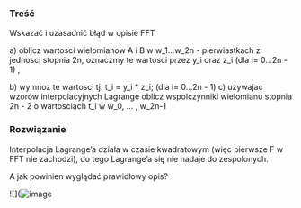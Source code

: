### Treść
Wskazać i uzasadnić błąd w opisie FFT

a) oblicz wartosci wielomianow A i B w w_1...w_2n - pierwiastkach z jednosci stopnia 2n,
oznaczmy te wartosci przez y_i oraz z_i (dla i= 0...2n - 1) ,

b) wymnoz te wartosci tj. t_i = y_i * z_i; (dla i= 0...2n - 1)
c) uzywajac wzorów interpolacyjnych Lagrange oblicz wspolczynniki wielomianu stopnia
2n - 2 o wartosciach t_i w w_0, ... , w_2n-1

### Rozwiązanie
Interpolacja Lagrange’a działa w czasie kwadratowym (więc pierwsze F w FFT nie zachodzi), do tego Lagrange’a się nie nadaje do zespolonych.

A jak powinien wyglądać prawidłowy opis? 

![](![image](https://user-images.githubusercontent.com/11476062/62936803-09af3980-bdcb-11e9-9a67-42b3df4d94b1.png)

